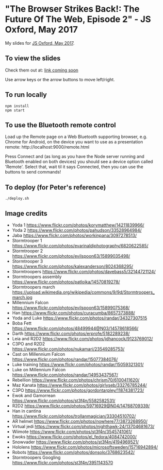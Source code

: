 # "The Browser Strikes Back!: The Future Of The Web, Episode 2" - JS Oxford, May 2017

My slides for [JS Oxford, May 2017](https://www.meetup.com/JSOxford/events/239534664/). 

## To view the slides

Check them out at: [link coming soon](todo)

Use arrow keys or the arrow buttons to move left/right.


## To run locally

```
npm install
npm start
```


## To use the Bluetooth remote control

Load up the Remote page on a Web Bluetooth supporting browser, e.g. Chrome for Android, on the device you want to use 
as a presentation remote: http://localhost:9000/remote.html

Press Connect and (as long as you have the Node server running and Bluetooth enabled on both devices) you should see
a device option called 'Remote'. Select that, wait til it says Connected, then you can use the buttons to send 
commands!


## To deploy (for Peter's reference)

```
./deploy.sh
```


## Image credits

* Yoda 1 https://www.flickr.com/photos/korymatthew/14211839966/
* Yoda 2 https://www.flickr.com/photos/pahudson/33528964984/
* Jaba https://www.flickr.com/photos/workinpana/3097278513/
* Stormtrooper 1 https://www.flickr.com/photos/evarinaldiphotography/6820622585/
* Stormtrooper 2 https://www.flickr.com/photos/evilspoon63/15899035498/
* Stormtrooper 3 https://www.flickr.com/photos/kalexanderson/8024368295/
* Stormtroopers https://www.flickr.com/photos/davebass5/32144721124/
* Stormtroopers assembly https://www.flickr.com/photos/patloika/14570819278/
* Stormtroopers march https://upload.wikimedia.org/wikipedia/commons/9/9d/Stormtroopers_march.jpg
* Millennium Falcon https://www.flickr.com/photos/evilspoon63/15899075368/
* Han https://www.flickr.com/photos/curacumba/8657373888/
* Yoda and Luke https://www.flickr.com/photos/randar/34327307515
* Boba Fett https://www.flickr.com/photos/48499944@N03/14578618566/
* Darth https://www.flickr.com/photos/erprofe/5182289238/
* Leia and R2D2 https://www.flickr.com/photos/jdhancock/9123769012/
* C3PO and R2D2 https://www.flickr.com/photos/nukamari/23549285753/
* Cast on Millennium Falcon https://www.flickr.com/photos/randar/15077384076/
* Luke training https://www.flickr.com/photos/randar/15059321301/
* Luke on Millennium Falcon https://www.flickr.com/photos/randar/14953437567/
* Rebellion https://www.flickr.com/photos/chrism70/6100411620/
* Maz Kanata https://www.flickr.com/photos/girlyseb/33276785244/
* C3PO https://www.flickr.com/photos/gordontarpley/11874381723/
* Ewok and Gamorrean https://www.flickr.com/photos/st3f4n/5582582531/
* R2D2 https://www.flickr.com/photos/59716929@N04/14768709339/
* Han in cantina https://www.flickr.com/photos/trollanmagician/33304510702/
* AR helmet https://www.flickr.com/photos/nowhere77/3873268950/
* Virtual jedi https://www.flickr.com/photos/nighthawk-24/13704681673/
* Wiimote https://www.flickr.com/photos/st3f4n/3545741061/
* Ewoks https://www.flickr.com/photos/el_fedora/4084742000/
* Snowvader https://www.flickr.com/photos/st3f4n/4194969521/
* Hololens https://www.flickr.com/photos/microsoftsweden/15716942894/
* Robots https://www.flickr.com/photos/donsolo/3768623542/
* Stormtroopers Googling https://www.flickr.com/photos/st3f4n/3951143570
